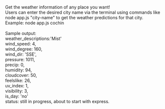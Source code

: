 Get the weather information of any place you want! 
</br>
Users can enter the desired city name via the terminal using commands like node app.js "city-name" to get the weather predictions for that city.
</br>
Example: node app.js cochin
</br>
</br>
Sample output:</br>
weather_descriptions:'Mist'  </br>
  wind_speed: 4,  </br>
  wind_degree: 160,  </br>
  wind_dir: 'SSE',  </br>
  pressure: 1011,  </br>
  precip: 0,  </br>
  humidity: 94,  </br>
  cloudcover: 50,  </br>
  feelslike: 26,  </br>
  uv_index: 1,  </br>
  visibility: 3,  </br>
  is_day: 'no'  </br>
status: still in progress, about to start with express.
